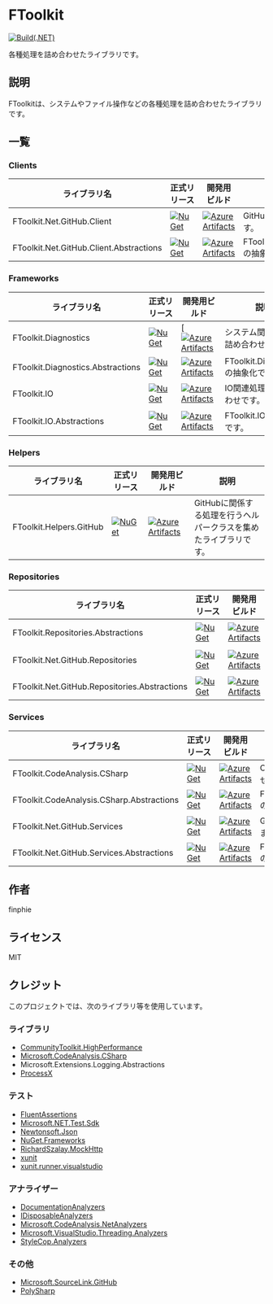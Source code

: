 # FToolkit

[![Build(.NET)](https://github.com/finphie/FToolkit/actions/workflows/build-dotnet.yml/badge.svg)](https://github.com/finphie/FToolkit/actions/workflows/build-dotnet.yml)

各種処理を詰め合わせたライブラリです。

## 説明

FToolkitは、システムやファイル操作などの各種処理を詰め合わせたライブラリです。

## 一覧

### Clients

ライブラリ名|正式リリース|開発用ビルド|説明
-|-|-|-
FToolkit.Net.GitHub.Client|[![NuGet](https://img.shields.io/nuget/v/FToolkit.Net.GitHub.Client?color=0078d4&label=NuGet)](https://www.nuget.org/packages/FToolkit.Net.GitHub.Client/)|[![Azure Artifacts](https://feeds.dev.azure.com/finphie/7af9aa4d-c550-43af-87a5-01539b2d9934/_apis/public/Packaging/Feeds/DotNet/Packages/ee0345dd-768f-4ce4-a59d-70f41b5f99e0/Badge)](https://dev.azure.com/finphie/Main/_artifacts/feed/DotNet/NuGet/FToolkit.Net.GitHub.Client?preferRelease=true)|GitHub APIクライアントです。
FToolkit.Net.GitHub.Client.Abstractions|[![NuGet](https://img.shields.io/nuget/v/FToolkit.Net.GitHub.Client.Abstractions?color=0078d4&label=NuGet)](https://www.nuget.org/packages/FToolkit.Net.GitHub.Client.Abstractions/)|[![Azure Artifacts](https://feeds.dev.azure.com/finphie/7af9aa4d-c550-43af-87a5-01539b2d9934/_apis/public/Packaging/Feeds/DotNet/Packages/fe595ca5-0ba8-4584-830b-5f5847cba589/Badge)](https://dev.azure.com/finphie/Main/_artifacts/feed/DotNet/NuGet/FToolkit.Net.GitHub.Client.Abstractions?preferRelease=true)|FToolkit.Net.GitHub.Clientの抽象化です。

### Frameworks

ライブラリ名|正式リリース|開発用ビルド|説明
-|-|-|-
FToolkit.Diagnostics|[![NuGet](https://img.shields.io/nuget/v/FToolkit.Diagnostics?color=0078d4&label=NuGet)](https://www.nuget.org/packages/FToolkit.Diagnostics/)|[[![Azure Artifacts](https://feeds.dev.azure.com/finphie/7af9aa4d-c550-43af-87a5-01539b2d9934/_apis/public/Packaging/Feeds/DotNet/Packages/8efc9e09-0a75-488d-8cd4-22e8d17a8092/Badge)](https://dev.azure.com/finphie/Main/_artifacts/feed/DotNet/NuGet/FToolkit.Diagnostics?preferRelease=true)|システム関連処理の詰め合わせです。
FToolkit.Diagnostics.Abstractions|[![NuGet](https://img.shields.io/nuget/v/FToolkit.Diagnostics.Abstractions?color=0078d4&label=NuGet)](https://www.nuget.org/packages/FToolkit.Diagnostics.Abstractions/)|[![Azure Artifacts](https://feeds.dev.azure.com/finphie/7af9aa4d-c550-43af-87a5-01539b2d9934/_apis/public/Packaging/Feeds/DotNet/Packages/cada7c86-a601-44df-b92c-78e81eac481c/Badge)](https://dev.azure.com/finphie/Main/_artifacts/feed/DotNet/NuGet/FToolkit.Diagnostics.Abstractions?preferRelease=true)|FToolkit.Diagnosticsの抽象化です。
FToolkit.IO|[![NuGet](https://img.shields.io/nuget/v/FToolkit.IO?color=0078d4&label=NuGet)](https://www.nuget.org/packages/FToolkit.IO/)|[![Azure Artifacts](https://feeds.dev.azure.com/finphie/7af9aa4d-c550-43af-87a5-01539b2d9934/_apis/public/Packaging/Feeds/DotNet/Packages/ca91d183-9e94-4295-ba1f-4fef31731cc3/Badge)](https://dev.azure.com/finphie/Main/_artifacts/feed/DotNet/NuGet/FToolkit.IO?preferRelease=true)|IO関連処理の詰め合わせです。
FToolkit.IO.Abstractions|[![NuGet](https://img.shields.io/nuget/v/FToolkit.IO.Abstractions?color=0078d4&label=NuGet)](https://www.nuget.org/packages/FToolkit.IO.Abstractions/)|[![Azure Artifacts](https://feeds.dev.azure.com/finphie/7af9aa4d-c550-43af-87a5-01539b2d9934/_apis/public/Packaging/Feeds/DotNet/Packages/e4ab5317-d6ad-49ef-a6eb-654c0c166c2e/Badge)](https://dev.azure.com/finphie/Main/_artifacts/feed/DotNet/NuGet/FToolkit.IO.Abstractions?preferRelease=true)|FToolkit.IOの抽象化です。

### Helpers

ライブラリ名|正式リリース|開発用ビルド|説明
-|-|-|-
FToolkit.Helpers.GitHub|[![NuGet](https://img.shields.io/nuget/v/FToolkit.Helpers.GitHub?color=0078d4&label=NuGet)](https://www.nuget.org/packages/FToolkit.Helpers.GitHub/)|[![Azure Artifacts](https://feeds.dev.azure.com/finphie/7af9aa4d-c550-43af-87a5-01539b2d9934/_apis/public/Packaging/Feeds/DotNet/Packages/c7cc9126-48f7-4e69-9d25-b7a452d690ca/Badge)](https://dev.azure.com/finphie/Main/_artifacts/feed/DotNet/NuGet/FToolkit.Helpers.GitHub?preferRelease=true)|GitHubに関係する処理を行うヘルパークラスを集めたライブラリです。

### Repositories

ライブラリ名|正式リリース|開発用ビルド|説明
-|-|-|-
FToolkit.Repositories.Abstractions|[![NuGet](https://img.shields.io/nuget/v/FToolkit.Repositories.Abstractions?color=0078d4&label=NuGet)](https://www.nuget.org/packages/FToolkit.Repositories.Abstractions/)|[![Azure Artifacts](https://feeds.dev.azure.com/finphie/7af9aa4d-c550-43af-87a5-01539b2d9934/_apis/public/Packaging/Feeds/DotNet/Packages/ee1fe309-e173-4d6c-ada5-a12012da6df0/Badge)](https://dev.azure.com/finphie/Main/_artifacts/feed/DotNet/NuGet/FToolkit.Repositories.Abstractions?preferRelease=true)|FToolkit Repositoryの抽象化です。
FToolkit.Net.GitHub.Repositories|[![NuGet](https://img.shields.io/nuget/v/FToolkit.Net.GitHub.Repositories?color=0078d4&label=NuGet)](https://www.nuget.org/packages/FToolkit.Net.GitHub.Repositories/)|[![Azure Artifacts](https://feeds.dev.azure.com/finphie/7af9aa4d-c550-43af-87a5-01539b2d9934/_apis/public/Packaging/Feeds/DotNet/Packages/d5b2bed4-3486-4d22-9396-4edaa0c8ed22/Badge)](https://dev.azure.com/finphie/Main/_artifacts/feed/DotNet/NuGet/FToolkit.Net.GitHub.Repositories?preferRelease=true)|GitHub APIを利用して各種処理を行います。
FToolkit.Net.GitHub.Repositories.Abstractions|[![NuGet](https://img.shields.io/nuget/v/FToolkit.Net.GitHub.Repositories.Abstractions?color=0078d4&label=NuGet)](https://www.nuget.org/packages/FToolkit.Net.GitHub.Repositories.Abstractions/)|[![Azure Artifacts](https://feeds.dev.azure.com/finphie/7af9aa4d-c550-43af-87a5-01539b2d9934/_apis/public/Packaging/Feeds/DotNet/Packages/91f6d28d-0ddd-4f78-ac76-22ddddb116f1/Badge)](https://dev.azure.com/finphie/Main/_artifacts/feed/DotNet/NuGet/FToolkit.Net.GitHub.Repositories.Abstractions?preferRelease=true)|FToolkit.Net.GitHub.Repositoriesの抽象化です。

### Services

ライブラリ名|正式リリース|開発用ビルド|説明
-|-|-|-
FToolkit.CodeAnalysis.CSharp|[![NuGet](https://img.shields.io/nuget/v/FToolkit.CodeAnalysis.CSharp?color=0078d4&label=NuGet)](https://www.nuget.org/packages/FToolkit.CodeAnalysis.CSharp/)|[![Azure Artifacts](https://feeds.dev.azure.com/finphie/7af9aa4d-c550-43af-87a5-01539b2d9934/_apis/public/Packaging/Feeds/DotNet/Packages/d0b79bb1-23d8-42ec-9ff2-05b53918e247/Badge)](https://dev.azure.com/finphie/Main/_artifacts/feed/DotNet/NuGet/FToolkit.CodeAnalysis.CSharp?preferRelease=true)|C#コード関連処理の詰め合わせです。
FToolkit.CodeAnalysis.CSharp.Abstractions|[![NuGet](https://img.shields.io/nuget/v/FToolkit.CodeAnalysis.CSharp.Abstractions?color=0078d4&label=NuGet)](https://www.nuget.org/packages/FToolkit.CodeAnalysis.CSharp.Abstractions/)|[![Azure Artifacts](https://feeds.dev.azure.com/finphie/7af9aa4d-c550-43af-87a5-01539b2d9934/_apis/public/Packaging/Feeds/DotNet/Packages/eac3836c-6ff5-42db-8d7b-dbd72915021a/Badge)](https://dev.azure.com/finphie/Main/_artifacts/feed/DotNet/NuGet/FToolkit.CodeAnalysis.CSharp.Abstractions?preferRelease=true)|FToolkit.CodeAnalysis.CSharpの抽象化です。
FToolkit.Net.GitHub.Services|[![NuGet](https://img.shields.io/nuget/v/FToolkit.Net.GitHub.Services?color=0078d4&label=NuGet)](https://www.nuget.org/packages/FToolkit.Net.GitHub.Services/)|[![Azure Artifacts](https://feeds.dev.azure.com/finphie/7af9aa4d-c550-43af-87a5-01539b2d9934/_apis/public/Packaging/Feeds/DotNet/Packages/a4847ae4-a075-476d-be15-86d64bbd9ec2/Badge)](https://dev.azure.com/finphie/Main/_artifacts/feed/DotNet/NuGet/FToolkit.Net.GitHub.Services?preferRelease=true)|GitHub設定の更新処理を行います。
FToolkit.Net.GitHub.Services.Abstractions|[![NuGet](https://img.shields.io/nuget/v/FToolkit.Net.GitHub.Services.Abstractions?color=0078d4&label=NuGet)](https://www.nuget.org/packages/FToolkit.Net.GitHub.Services.Abstractions/)|[![Azure Artifacts](https://feeds.dev.azure.com/finphie/7af9aa4d-c550-43af-87a5-01539b2d9934/_apis/public/Packaging/Feeds/DotNet/Packages/f52718b4-fca7-480a-a44b-30ccebb984a6/Badge)](https://dev.azure.com/finphie/Main/_artifacts/feed/DotNet/NuGet/FToolkit.Net.GitHub.Services.Abstractions?preferRelease=true)|FToolkit.Net.GitHub.Servicesの抽象化です。

## 作者

finphie

## ライセンス

MIT

## クレジット

このプロジェクトでは、次のライブラリ等を使用しています。

### ライブラリ

- [CommunityToolkit.HighPerformance](https://github.com/CommunityToolkit/dotnet)
- [Microsoft.CodeAnalysis.CSharp](https://github.com/dotnet/roslyn)
- Microsoft.Extensions.Logging.Abstractions
- [ProcessX](https://github.com/Cysharp/ProcessX)

### テスト

- [FluentAssertions](https://github.com/fluentassertions/fluentassertions)
- [Microsoft.NET.Test.Sdk](https://github.com/microsoft/vstest)
- [Newtonsoft.Json](https://github.com/JamesNK/Newtonsoft.Json)
- [NuGet.Frameworks](https://github.com/NuGet/NuGet.Client)
- [RichardSzalay.MockHttp](https://github.com/richardszalay/mockhttp)
- [xunit](https://github.com/xunit/xunit)
- [xunit.runner.visualstudio](https://github.com/xunit/visualstudio.xunit)

### アナライザー

- [DocumentationAnalyzers](https://github.com/DotNetAnalyzers/DocumentationAnalyzers)
- [IDisposableAnalyzers](https://github.com/DotNetAnalyzers/IDisposableAnalyzers)
- [Microsoft.CodeAnalysis.NetAnalyzers](https://github.com/dotnet/roslyn-analyzers)
- [Microsoft.VisualStudio.Threading.Analyzers](https://github.com/Microsoft/vs-threading)
- [StyleCop.Analyzers](https://github.com/DotNetAnalyzers/StyleCopAnalyzers)

### その他

- [Microsoft.SourceLink.GitHub](https://github.com/dotnet/sourcelink)
- [PolySharp](https://github.com/Sergio0694/PolySharp)
